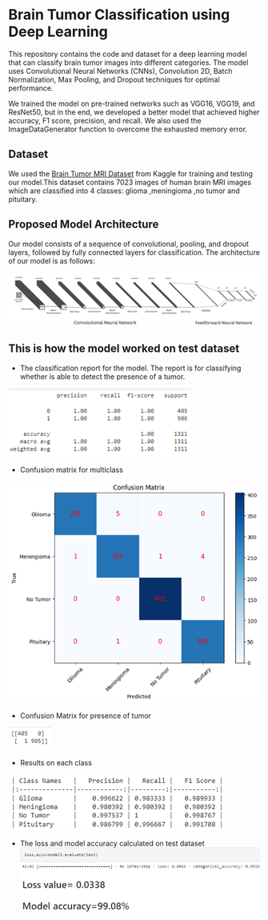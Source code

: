 # Brain Tumor Classification using Deep Learning
This repository contains the code and dataset for a deep learning model that can classify brain tumor images into different categories. The model uses Convolutional Neural Networks (CNNs), Convolution 2D, Batch Normalization, Max Pooling, and Dropout techniques for optimal performance.

We trained the model on pre-trained networks such as VGG16, VGG19, and ResNet50, but in the end, we developed a better model that achieved higher accuracy, F1 score, precision, and recall. We also used the ImageDataGenerator function to overcome the exhausted memory error.

## Dataset
We used the [Brain Tumor MRI Dataset](https://www.kaggle.com/datasets/masoudnickparvar/brain-tumor-mri-dataset) from Kaggle for training and testing our model.This dataset contains 7023 images of human brain MRI images which are classified into 4 classes: glioma ,meningioma ,no tumor and pituitary.

## Proposed Model Architecture
Our model consists of a sequence of convolutional, pooling, and dropout layers, followed by fully connected layers for classification. The architecture of our model is as follows:

![](https://github.com/Lak2k1/Brain-Tumor-Classification-using-Deep-Learning/blob/main/Model%20architecture.png)


## This is how the model worked on test dataset
- The classification report for the model. The report is for classifying whether is able to detect the presence of a tumor.


![](https://github.com/Lak2k1/Brain-Tumor-Classification-using-Deep-Learning/blob/main/images/classification%20report.png)


- Confusion matrix for multiclass

  
![](https://github.com/Lak2k1/Brain-Tumor-Classification-using-Deep-Learning/blob/main/images/confusion%20matrix%20multiclass.png)

- Confusion Matrix for presence of tumor 


![](https://github.com/Lak2k1/Brain-Tumor-Classification-using-Deep-Learning/blob/main/images/confusion%20matrix.png)




- Results on each class

  
![](https://github.com/Lak2k1/Brain-Tumor-Classification-using-Deep-Learning/blob/main/results.png)

  

- The loss and model accuracy calculated on test dataset
![](https://github.com/Lak2k1/Brain-Tumor-Classification-using-Deep-Learning/blob/main/images/loss%2Caccuracy.png)
